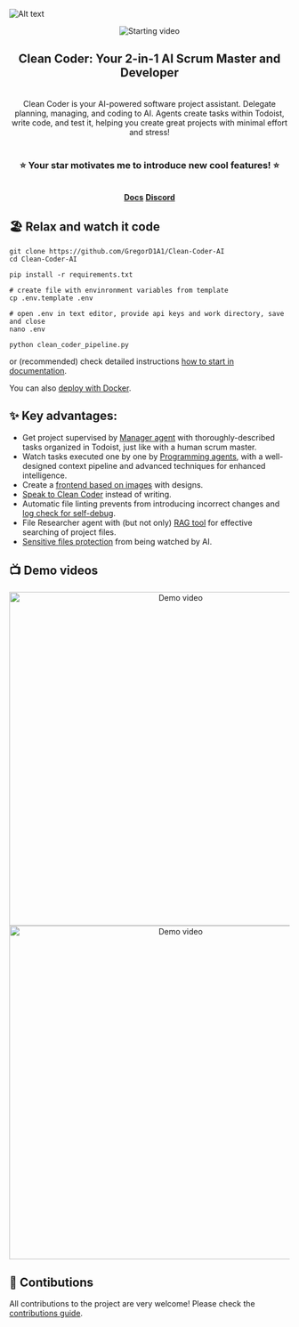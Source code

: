 ![Alt text](https://i.imgur.com/ao7kuGq.gif)
<div align="center">
  <img
    url="https://i.imgur.com/ao7kuGq.gif"
    alt="Starting video"
  >
  <!--<img src="/assets/logo_wide_2.png" alt="Logo">-->
  <h2>Clean Coder: Your 2-in-1 AI Scrum Master and Developer</h2>
  <br>
  Clean Coder is your AI-powered software project assistant. Delegate planning, managing, and coding to AI. Agents create tasks within Todoist, write code, and test it, helping you create great projects with minimal effort and stress!
  <br>
  <br>
  <h3>⭐️ Your star motivates me to introduce new cool features! ⭐️</h3>  
  <br>
  <td>
    <a href="https://clean-coder.dev/" target="_blank"><strong>Docs</strong></a>
    <a href="https://discord.gg/8gat7Pv7QJ" target="_blank"><strong>Discord</strong></a>
  </td>
</div>

## 🏖️ Relax and watch it code

```
git clone https://github.com/GregorD1A1/Clean-Coder-AI
cd Clean-Coder-AI

pip install -r requirements.txt

# create file with envinronment variables from template
cp .env.template .env

# open .env in text editor, provide api keys and work directory, save and close
nano .env

python clean_coder_pipeline.py
```
or (recommended) check detailed instructions [how to start in documentation](https://clean-coder.dev/quick_start/programmer_pipeline/).

You can also [deploy with Docker](https://clean-coder.dev/quick_start/run_with_docker/).


## ✨ Key advantages:

- Get project supervised by [Manager agent](https://clean-coder.dev/quick_start/manager/) with thoroughly-described tasks organized in Todoist, just like with a human scrum master.
- Watch tasks executed one by one by [Programming agents](https://clean-coder.dev/quick_start/programmer_pipeline/), with a well-designed context pipeline and advanced techniques for enhanced intelligence.
- Create a [frontend based on images](https://clean-coder.dev/features/working_with_images/) with designs.
- [Speak to Clean Coder](https://clean-coder.dev/features/talk_to_cc/) instead of writing.
- Automatic file linting prevents from introducing incorrect changes and [log check for self-debug](https://clean-coder.dev/advanced_features_installation/logs_check/).
- File Researcher agent with (but not only) [RAG tool](https://clean-coder.dev/advanced_features_installation/similarity_search_for_researcher/) for effective searching of project files.
- [Sensitive files protection](https://clean-coder.dev/features/sensitive_file_protection/) from being watched by AI.

## 📺 Demo videos

<div align="center">
<a href="https://youtu.be/LLiABw4gY_w" title="Greg's Tech video">
  <img src="https://img.youtube.com/vi/LLiABw4gY_w/maxresdefault.jpg" width="600" alt="Demo video">
</a>

<a href="https://youtu.be/d5qbX-v4qwM" title="Planes video">
  <img src="https://img.youtube.com/vi/d5qbX-v4qwM/maxresdefault.jpg" width="600" alt="Demo video">
</a>
</div>

## 🌱 Contibutions

All contributions to the project are very welcome! Please check the [contributions guide](https://clean-coder.dev/community/contributions_guide/).
